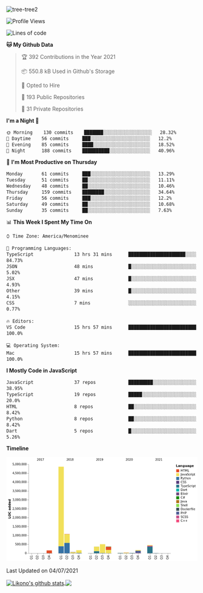 ![tree-tree2](https://user-images.githubusercontent.com/15727947/99866266-688a6380-2b75-11eb-958b-273006b198d8.jpg)


<!--START_SECTION:waka-->
![Profile Views](http://img.shields.io/badge/Profile%20Views-0-blue)

![Lines of code](https://img.shields.io/badge/From%20Hello%20World%20I%27ve%20Written-8.3%20million%20lines%20of%20code-blue)

**🐱 My Github Data** 

> 🏆 392 Contributions in the Year 2021
 > 
> 📦 550.8 kB Used in Github's Storage 
 > 
> 💼 Opted to Hire
 > 
> 📜 193 Public Repositories 
 > 
> 🔑 31 Private Repositories  
 > 
**I'm a Night 🦉** 

```text
🌞 Morning    130 commits    ███████░░░░░░░░░░░░░░░░░░   28.32% 
🌆 Daytime    56 commits     ███░░░░░░░░░░░░░░░░░░░░░░   12.2% 
🌃 Evening    85 commits     ████░░░░░░░░░░░░░░░░░░░░░   18.52% 
🌙 Night      188 commits    ██████████░░░░░░░░░░░░░░░   40.96%

```
📅 **I'm Most Productive on Thursday** 

```text
Monday       61 commits     ███░░░░░░░░░░░░░░░░░░░░░░   13.29% 
Tuesday      51 commits     ██░░░░░░░░░░░░░░░░░░░░░░░   11.11% 
Wednesday    48 commits     ██░░░░░░░░░░░░░░░░░░░░░░░   10.46% 
Thursday     159 commits    ████████░░░░░░░░░░░░░░░░░   34.64% 
Friday       56 commits     ███░░░░░░░░░░░░░░░░░░░░░░   12.2% 
Saturday     49 commits     ██░░░░░░░░░░░░░░░░░░░░░░░   10.68% 
Sunday       35 commits     ██░░░░░░░░░░░░░░░░░░░░░░░   7.63%

```


📊 **This Week I Spent My Time On** 

```text
⌚︎ Time Zone: America/Menominee

💬 Programming Languages: 
TypeScript               13 hrs 31 mins      █████████████████████░░░░   84.73% 
JSON                     48 mins             █░░░░░░░░░░░░░░░░░░░░░░░░   5.02% 
JSX                      47 mins             █░░░░░░░░░░░░░░░░░░░░░░░░   4.93% 
Other                    39 mins             █░░░░░░░░░░░░░░░░░░░░░░░░   4.15% 
CSS                      7 mins              ░░░░░░░░░░░░░░░░░░░░░░░░░   0.77%

🔥 Editors: 
VS Code                  15 hrs 57 mins      █████████████████████████   100.0%

💻 Operating System: 
Mac                      15 hrs 57 mins      █████████████████████████   100.0%

```

**I Mostly Code in JavaScript** 

```text
JavaScript               37 repos            █████████░░░░░░░░░░░░░░░░   38.95% 
TypeScript               19 repos            █████░░░░░░░░░░░░░░░░░░░░   20.0% 
HTML                     8 repos             ██░░░░░░░░░░░░░░░░░░░░░░░   8.42% 
Python                   8 repos             ██░░░░░░░░░░░░░░░░░░░░░░░   8.42% 
Dart                     5 repos             █░░░░░░░░░░░░░░░░░░░░░░░░   5.26%

```


**Timeline**

![Chart not found](https://raw.githubusercontent.com/ianlikono/ianlikono/main/charts/bar_graph.png) 


 Last Updated on 04/07/2021
<!--END_SECTION:waka-->


<a href="https://github.com/ianlikono">
  <img align="center" src="https://github-readme-stats.anuraghazra1.vercel.app/api?username=ianlikono&show_icons=true&include_all_commits=true&theme=material-palenight" alt="Likono's github stats" />
</a>
<a href="https://github.com/ianlikono">
  <img align="center" src="https://github-readme-stats.anuraghazra1.vercel.app/api/top-langs/?username=ianlikono&layout=compact&theme=material-palenight" />
</a>


